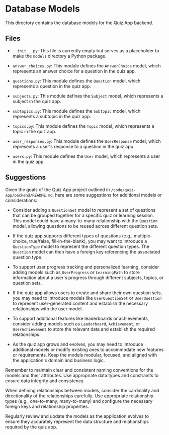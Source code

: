 # Database Models

This directory contains the database models for the Quiz App backend.

## Files

- `__init__.py`: This file is currently empty but serves as a placeholder to make the `models` directory a Python package.

- `answer_choices.py`: This module defines the `AnswerChoice` model, which represents an answer choice for a question in the quiz app.

- `questions.py`: This module defines the `Question` model, which represents a question in the quiz app.

- `subjects.py`: This module defines the `Subject` model, which represents a subject in the quiz app.

- `subtopics.py`: This module defines the `Subtopic` model, which represents a subtopic in the quiz app.

- `topics.py`: This module defines the `Topic` model, which represents a topic in the quiz app.

- `user_responses.py`: This module defines the `UserResponse` model, which represents a user's response to a question in the quiz app.

- `users.py`: This module defines the `User` model, which represents a user in the quiz app.

## Suggestions

Given the goals of the Quiz App project outlined in `/code/quiz-app/backend/README.md`, here are some suggestions for additional models or considerations:

- Consider adding a `QuestionSet` model to represent a set of questions that can be grouped together for a specific quiz or learning session. This model could have a many-to-many relationship with the `Question` model, allowing questions to be reused across different question sets.

- If the quiz app supports different types of questions (e.g., multiple-choice, true/false, fill-in-the-blank), you may want to introduce a `QuestionType` model to represent the different question types. The `Question` model can then have a foreign key referencing the associated question type.

- To support user progress tracking and personalized learning, consider adding models such as `UserProgress` or `LearningPath` to store information about a user's progress through different subjects, topics, or question sets.

- If the quiz app allows users to create and share their own question sets, you may need to introduce models like `UserQuestionSet` or `UserQuestion` to represent user-generated content and establish the necessary relationships with the user model.

- To support additional features like leaderboards or achievements, consider adding models such as `Leaderboard`, `Achievement`, or `UserAchievement` to store the relevant data and establish the required relationships.

- As the quiz app grows and evolves, you may need to introduce additional models or modify existing ones to accommodate new features or requirements. Keep the models modular, focused, and aligned with the application's domain and business logic.

Remember to maintain clear and consistent naming conventions for the models and their attributes. Use appropriate data types and constraints to ensure data integrity and consistency.

When defining relationships between models, consider the cardinality and directionality of the relationships carefully. Use appropriate relationship types (e.g., one-to-many, many-to-many) and configure the necessary foreign keys and relationship properties.

Regularly review and update the models as the application evolves to ensure they accurately represent the data structure and relationships required by the quiz app.
